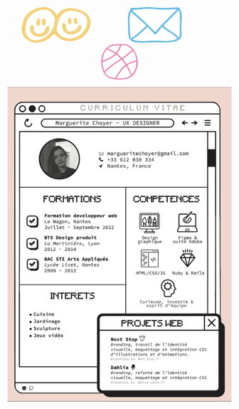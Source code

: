 
<p align="center">
  <a href="https://www.linkedin.com/in/margueritechoyer/"><img src="linkedin.png" alt="linkedin" style="height: 80px; margin-right: 80px;"></a>
  <a href="mailto:margueritechoyer@gmail.com"><img src="mail.png" alt="email" style="height: 80px; margin-right: 80px;"></a>
  <a href="https://dribbble.com/Paquerett"><img src="dribbble.png" alt="dribbble" style="height: 80px;"></a>
</p>


![Cover](CVLM.jpeg)

